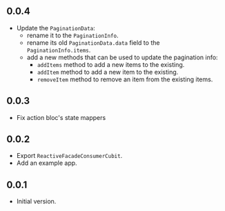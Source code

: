 ## 0.0.4

- Update the `PaginationData`:
  - rename it to the `PaginationInfo`.
  - rename its old `PaginationData.data` field to the `PaginationInfo.items`.
  - add a new methods that can be used to update the pagination info:
    - `addItems` method to add a new items to the existing.
    - `addItem` method to add a new item to the existing.
    - `removeItem` method to remove an item from the existing items. 

## 0.0.3

- Fix action bloc's state mappers

## 0.0.2

- Export `ReactiveFacadeConsumerCubit`.
- Add an example app.

## 0.0.1

- Initial version.
